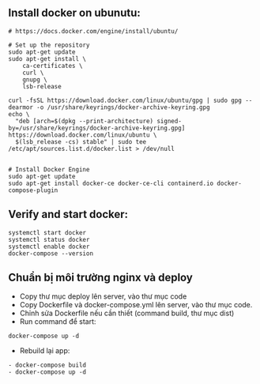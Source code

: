 ## Install docker on ubunutu:
```
# https://docs.docker.com/engine/install/ubuntu/

# Set up the repository
sudo apt-get update
sudo apt-get install \
    ca-certificates \
    curl \
    gnupg \
    lsb-release

curl -fsSL https://download.docker.com/linux/ubuntu/gpg | sudo gpg --dearmor -o /usr/share/keyrings/docker-archive-keyring.gpg
echo \
  "deb [arch=$(dpkg --print-architecture) signed-by=/usr/share/keyrings/docker-archive-keyring.gpg] https://download.docker.com/linux/ubuntu \
  $(lsb_release -cs) stable" | sudo tee /etc/apt/sources.list.d/docker.list > /dev/null


# Install Docker Engine
sudo apt-get update
sudo apt-get install docker-ce docker-ce-cli containerd.io docker-compose-plugin
```

## Verify and start docker:
```
systemctl start docker
systemctl status docker
systemctl enable docker
docker-compose --version
```


## Chuẩn bị môi trường nginx và deploy
- Copy thư mục deploy lên server, vào thư mục code
- Copy Dockerfile và docker-compose.yml lên server, vào thư mục code. 
- Chỉnh sửa Dockerfile nếu cần thiết (command build, thư mục dist)
- Run command để start:
```
docker-compose up -d
```

- Rebuild lại app:

```
- docker-compose build
- docker-compose up -d
```

